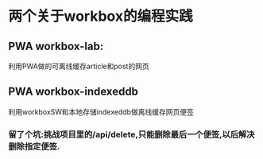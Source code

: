 # 两个关于workbox的编程实践
## PWA workbox-lab:
利用PWA做的可离线缓存article和post的网页

## PWA workbox-indexeddb
利用workboxSW和本地存储indexeddb做离线缓存网页便签
### 留了个坑:挑战项目里的/api/delete,只能删除最后一个便签,以后解决删除指定便签.
